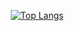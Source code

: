

<div align=center>



<!--![Top Langs](https://github-readme-stats.vercel.app/api/top-langs/?username=chobkyu&layout=compact&theme=tokyonight%20&langs_count=10)-->
  
[![Top Langs](https://github-readme-stats.vercel.app/api/top-langs/?username=chobkyu&langs_count=10&layout=compact&theme=dark%20&langs_count=10)](https://github.com/chobkyu/chobkyu)﻿
 
<!--![Top Langs](https://github-readme-stats.vercel.app/api/top-langs/?username=chobkyu&layout=compact&theme=tokyonight%20&langs_count=8)-->
<!--[![Hits](https://hits.seeyoufarm.com/api/count/incr/badge.svg?url=https%3A%2F%2Fgithub.com%2Fchobkyu&count_bg=%23202020&title_bg=%23555555&icon=github.svg&icon_color=%23E7E7E7&title=hits&edge_flat=true)](https://hits.seeyoufarm.com)-->

<!--![Anurag's github stats](https://github-readme-stats.vercel.app/api?username=chobkyu&show_icons=true&theme=tokyonight) -->
</div>
